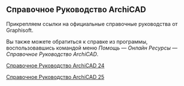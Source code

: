 ## Справочное Руководство ArchiCAD  

Прикрепляем ссылки на официальные справочные руководства от Graphisoft.

Вы также можете обратиться к справке из программы, воспользовавшись командой меню _Помощь_ — _Онлайн Ресурсы_ — _Справочное Руководство ArchiCAD_.

[Справочное Руководство ArchiCAD 24](https://help.graphisoft.com/AC/24/RUS/#t=_AC24_Help%2F001_ACHelpIntro%2F001_ACHelpIntro-1.htm)

[Справочное Руководство ArchiCAD 25](https://help.graphisoft.com/ac/25/RUS/index.htm?#t=_AC25_Help%2F001_ACHelpIntro%2F001_ACHelpIntro-1.htm)
